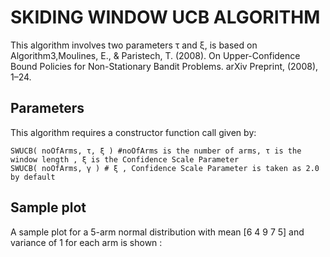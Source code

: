 # SKIDING WINDOW UCB ALGORITHM
This algorithm involves two parameters τ and ξ, is based on Algorithm3,Moulines, E., & Paristech, T. (2008). On Upper-Confidence Bound Policies for Non-Stationary Bandit Problems. arXiv Preprint, (2008), 1–24.

## Parameters
This algorithm requires a constructor function call given by:

    SWUCB( noOfArms, τ, ξ ) #noOfArms is the number of arms, τ is the window length , ξ is the Confidence Scale Parameter
    SWUCB( noOfArms, γ ) # ξ , Confidence Scale Parameter is taken as 2.0 by default

## Sample plot
A sample plot for a 5-arm normal distribution with mean [6 4 9 7 5] and variance of 1 for each arm is shown :
